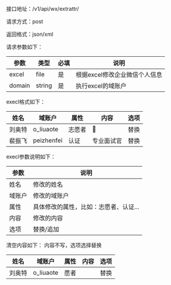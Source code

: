 接口地址：/v1/api/wx/extrattr/

请求方式：post

返回格式：json/xml

请求参数如下：

| 参数     | 类型     | 必填  | 说明                |
|--------|--------|-----|-------------------|
| excel  | file   | 是   | 根据excel修改企业微信个人信息 |
| domain | string | 是   | 执行excel的域账户       |

execl格式如下：

| 姓名  | 域账户        | 属性  | 内容    | 选项  |
|-----|------------|-----|-------|-----|
| 刘奥特 | o_liuaote  | 志愿者 | 🌟    | 替换  |
| 裴振飞 | peizhenfei | 认证  | 专业面试官 | 替换  |

execl参数说明如下：

| 参数  | 说明                   |
|-----|----------------------|
| 姓名  | 修改的姓名                |
| 域账户 | 修改的域账户               |
| 属性  | 具体修改的属性，比如：志愿者、认证... |
| 内容  | 修改的内容                |
| 选项  | 替换/追加                |

清空内容如下：
内容不写，选项选择替换

| 姓名  | 域账户       | 属性  | 内容  | 选项  |
|-----|-----------|-----|-----|-----|
| 刘奥特 | o_liuaote | 愿者  |     | 替换  |

